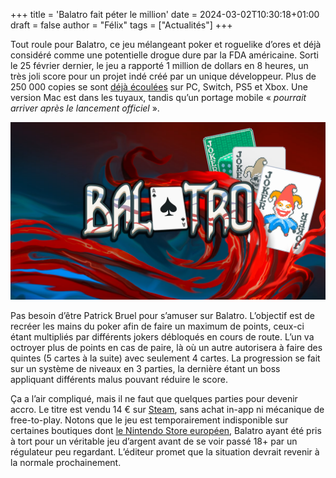 +++
title = 'Balatro fait péter le million'
date = 2024-03-02T10:30:18+01:00
draft = false
author = "Félix"
tags = ["Actualités"]
+++

Tout roule pour Balatro, ce jeu mélangeant poker et roguelike d’ores et déjà considéré comme une potentielle drogue dure par la FDA américaine. Sorti le 25 février dernier, le jeu a rapporté 1 million de dollars en 8 heures, un très joli score pour un projet indé créé par un unique développeur. Plus de 250 000 copies se sont [déjà écoulées](https://twitter.com/BalatroGame/status/1761055772065010040) sur PC, Switch, PS5 et Xbox. Une version Mac est dans les tuyaux, tandis qu’un portage mobile « *pourrait arriver après le lancement officiel* ».

![Balatro](balatro.png)

Pas besoin d’être Patrick Bruel pour s’amuser sur Balatro. L’objectif est de recréer les mains du poker afin de faire un maximum de points, ceux-ci étant multipliés par différents jokers débloqués en cours de route. L’un va octroyer plus de points en cas de paire, là où un autre autorisera à faire des quintes (5 cartes à la suite) avec seulement 4 cartes. La progression se fait sur un système de niveaux en 3 parties, la dernière étant un boss appliquant différents malus pouvant réduire le score.

Ça a l’air compliqué, mais il ne faut que quelques parties pour devenir accro. Le titre est vendu 14 € sur [Steam](https://store.steampowered.com/app/2379780/Balatro/), sans achat in-app ni mécanique de free-to-play. Notons que le jeu est temporairement indisponible sur certaines boutiques dont [le Nintendo Store européen](https://twitter.com/PlaystackGames/status/1763614758043795909), Balatro ayant été pris à tort pour un véritable jeu d’argent avant de se voir passé 18+ par un régulateur peu regardant. L’éditeur promet que la situation devrait revenir à la normale prochainement. 
